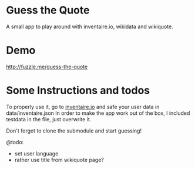 # Guess the Quote

A small app to play around with inventaire.io, wikidata and wikiquote.

# Demo

http://fuzzle.me/guess-the-quote

# Some Instructions and todos

To properly use it, go to <a href="inventaire.io">inventaire.io</a> and safe your user data in data/inventaire.json
In order to make the app work out of the box, I included testdata in the file, just overwrite it.

Don't forget to clone the submodule and start guessing!

@todo:
- set user language
- rather use title from wikiquote page?
